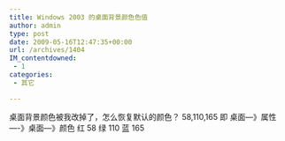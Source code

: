 ```yaml
---
title: Windows 2003 的桌面背景颜色色值
author: admin
type: post
date: 2009-05-16T12:47:35+00:00
url: /archives/1404
IM_contentdowned:
 - 1
categories:
 - 其它

---
```

桌面背景颜色被我改掉了，怎么恢复默认的颜色？
58,110,165
即
桌面—》属性—-》桌面—》颜色
红 58
绿 110
蓝 165